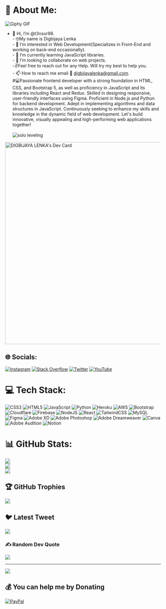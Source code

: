 # 💫 About Me:
<img src="https://media1.giphy.com/media/v1.Y2lkPTc5MGI3NjExMGtkNmc0MXNvdWp2a2lyNHRpcmZ3eDc2OWtxZWpxcmlyZ2VucGN4eSZlcD12MV9pbnRlcm5hbF9naWZfYnlfaWQmY3Q9Zw/ySvhFxq6Z4LrbqaikJ/giphy.gif" alt="Giphy GIF"/>

- 👋 Hi, I’m @t3nsor98.<br>- 🤓My name is Digbijaya Lenka<br>- 👀 I’m interested in Web Development(Specializes in Front-End and working on back-end occasionally).<br>- 🌱 I’m currently learning JavaScript libraries.<br>- 💞️ I’m looking to collaborate on web projects.<br>-✌️Feel free to reach out for any Help. Will try my best to help you.<br>- 📫 How to reach me email 📧 digbijayalenka@gmail.com.<br>#💻Passionate frontend developer with a strong foundation in HTML, CSS, and Bootstrap 5, as well as proficiency in JavaScript and its libraries including React and Redux. Skilled in designing responsive, user-friendly interfaces using Figma. Proficient in Node.js and Python for backend development. Adept in implementing algorithms and data structures in JavaScript. Continuously seeking to enhance my skills and knowledge in the dynamic field of web development. Let's build innovative, visually appealing and high-performing web applications together!<br><br>
![solo leveling](https://tenor.com/byHpS.gif)

<a href="https://app.daily.dev/digbijayalenka"><img src="https://api.daily.dev/devcards/v2/lOHX9NlL8qtqhwnw0onjs.png?type=wide&r=u7p" width="652" alt="DIGBIJAYA LENKA's Dev Card"/></a>


## 🌐 Socials:
[![Instagram](https://img.shields.io/badge/Instagram-%23E4405F.svg?logo=Instagram&logoColor=white)](https://instagram.com/t3nsor98) [![Stack Overflow](https://img.shields.io/badge/-Stackoverflow-FE7A16?logo=stack-overflow&logoColor=white)](https://stackoverflow.com/users/https://stackoverflow.com/users/16426327/t3nsor) [![Twitter](https://img.shields.io/badge/Twitter-%231DA1F2.svg?logo=Twitter&logoColor=white)](https://twitter.com/DigbijayaL) [![YouTube](https://img.shields.io/badge/YouTube-%23FF0000.svg?logo=YouTube&logoColor=white)](https://youtube.com/@http://www.youtube.com/@T3NSOR) 

# 💻 Tech Stack:
![CSS3](https://img.shields.io/badge/css3-%231572B6.svg?style=for-the-badge&logo=css3&logoColor=white) ![HTML5](https://img.shields.io/badge/html5-%23E34F26.svg?style=for-the-badge&logo=html5&logoColor=white) ![JavaScript](https://img.shields.io/badge/javascript-%23323330.svg?style=for-the-badge&logo=javascript&logoColor=%23F7DF1E) ![Python](https://img.shields.io/badge/python-3670A0?style=for-the-badge&logo=python&logoColor=ffdd54) ![Heroku](https://img.shields.io/badge/heroku-%23430098.svg?style=for-the-badge&logo=heroku&logoColor=white) ![AWS](https://img.shields.io/badge/AWS-%23FF9900.svg?style=for-the-badge&logo=amazon-aws&logoColor=white) ![Bootstrap](https://img.shields.io/badge/bootstrap-%23563D7C.svg?style=for-the-badge&logo=bootstrap&logoColor=white) ![Cloudflare](https://img.shields.io/badge/Cloudflare-F38020?style=for-the-badge&logo=Cloudflare&logoColor=white) ![Firebase](https://img.shields.io/badge/firebase-%23039BE5.svg?style=for-the-badge&logo=firebase) ![NodeJS](https://img.shields.io/badge/node.js-6DA55F?style=for-the-badge&logo=node.js&logoColor=white) ![React](https://img.shields.io/badge/react-%2320232a.svg?style=for-the-badge&logo=react&logoColor=%2361DAFB) ![TailwindCSS](https://img.shields.io/badge/tailwindcss-%2338B2AC.svg?style=for-the-badge&logo=tailwind-css&logoColor=white) ![MySQL](https://img.shields.io/badge/mysql-%2300f.svg?style=for-the-badge&logo=mysql&logoColor=white) 	![Figma](https://img.shields.io/badge/figma-%23F24E1E.svg?style=for-the-badge&logo=figma&logoColor=white) ![Adobe XD](https://img.shields.io/badge/Adobe%20XD-470137?style=for-the-badge&logo=Adobe%20XD&logoColor=#FF61F6) ![Adobe Photoshop](https://img.shields.io/badge/adobephotoshop-%2331A8FF.svg?style=for-the-badge&logo=adobephotoshop&logoColor=white) ![Adobe Dreamweaver](https://img.shields.io/badge/Adobe%20Dreamweaver-FF61F6.svg?style=for-the-badge&logo=Adobe%20Dreamweaver&logoColor=white) ![Canva](https://img.shields.io/badge/Canva-%2300C4CC.svg?style=for-the-badge&logo=Canva&logoColor=white) ![Adobe Audition](https://img.shields.io/badge/Adobe%20Audition-9999FF.svg?style=for-the-badge&logo=Adobe%20Audition&logoColor=white) ![Notion](https://img.shields.io/badge/Notion-%23000000.svg?style=for-the-badge&logo=notion&logoColor=white)
# 📊 GitHub Stats:
![](https://github-readme-stats.vercel.app/api?username=t3nsor98&theme=dark&hide_border=false&include_all_commits=true&count_private=true)<br/>
![](https://github-readme-streak-stats.herokuapp.com/?user=t3nsor98&theme=dark&hide_border=false)<br/>
![](https://github-readme-stats.vercel.app/api/top-langs/?username=t3nsor98&theme=dark&hide_border=false&include_all_commits=true&count_private=true&layout=compact)

## 🏆 GitHub Trophies
![](https://github-profile-trophy.vercel.app/?username=t3nsor98&theme=onestar&no-frame=false&no-bg=false&margin-w=4)

## 🐦 Latest Tweet
[![](https://gtce.itsvg.in/api?username=DigbijayaL)](https://github.com/VishwaGauravIn/github-twitter-card-embed)

### ✍️ Random Dev Quote
![](https://quotes-github-readme.vercel.app/api?type=horizontal&theme=tokyonight)

---
[![](https://visitcount.itsvg.in/api?id=t3nsor98&icon=6&color=7)](https://visitcount.itsvg.in)

  ## 💰 You can help me by Donating
  [![PayPal](https://img.shields.io/badge/PayPal-00457C?style=for-the-badge&logo=paypal&logoColor=white)](https://paypal.me/@Digbijaya98) 

  
<!-- Proudly created with GPRM ( https://gprm.itsvg.in ) -->
